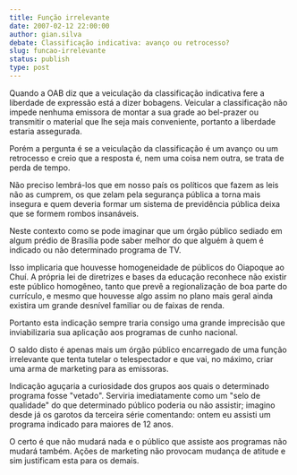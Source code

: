 ```yaml
---
title: Função irrelevante
date: 2007-02-12 22:00:00
author: gian.silva
debate: Classificação indicativa: avanço ou retrocesso?
slug: funcao-irrelevante
status: publish 
type: post
---
```


Quando a OAB diz que a veiculação da classificação indicativa fere a liberdade de expressão está a dizer bobagens. Veicular a classificação não impede nenhuma emissora de montar a sua grade ao bel-prazer ou transmitir o material que lhe seja mais conveniente, portanto a liberdade estaria assegurada.  

Porém a pergunta é se a veiculação da classificação é um avanço ou um retrocesso e creio que a resposta é, nem uma coisa nem outra, se trata de perda de tempo.  

Não preciso lembrá-los que em nosso país os políticos que fazem as leis não as cumprem, os que zelam pela segurança pública a torna mais insegura e quem deveria formar um sistema de previdência pública deixa que se formem rombos insanáveis.  

Neste contexto como se pode imaginar que um órgão público sediado em algum prédio de Brasília pode saber melhor do que alguém à quem é indicado ou não determinado programa de TV.  

Isso implicaria que houvesse homogeneidade de públicos do Oiapoque ao Chuí. A própria lei de diretrizes e bases da educação reconhece não existir este público homogêneo, tanto que prevê a regionalização de boa parte do currículo, e mesmo que houvesse algo assim no plano mais geral ainda existira um grande desnível familiar ou de faixas de renda.  

Portanto esta indicação sempre traria consigo uma grande imprecisão que inviabilizaria sua aplicação aos programas de cunho nacional.  

O saldo disto é apenas mais um órgão público encarregado de uma função irrelevante que tenta tutelar o telespectador e que vai, no máximo, criar uma arma de marketing para as emissoras.  

Indicação aguçaria a curiosidade dos grupos aos quais o determinado programa fosse "vetado". Serviria imediatamente como um "selo de qualidade" do que determinado público poderia ou não assistir; imagino desde já os garotos da terceira série comentando: ontem eu assisti um programa indicado para maiores de 12 anos.  

O certo é que não mudará nada e o público que assiste aos programas não mudará também. Ações de marketing não provocam mudança de atitude e sim justificam esta para os demais.

